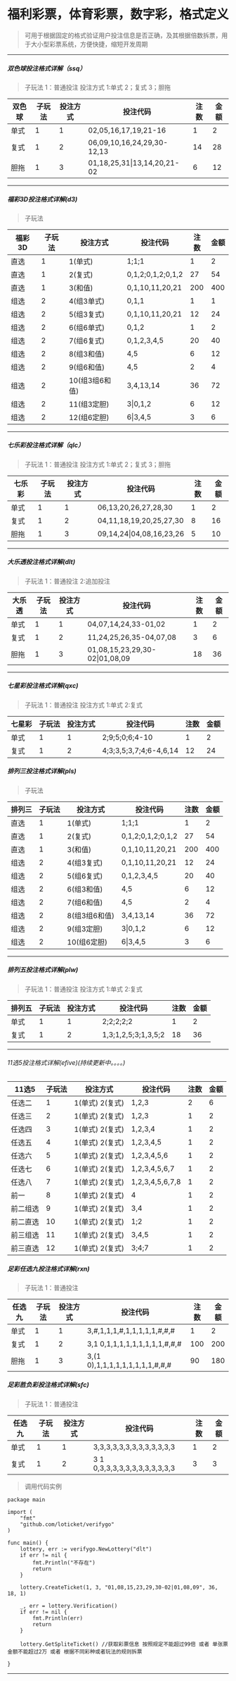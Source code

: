 # 福利彩票，体育彩票，数字彩，格式定义

> 可用于根据固定的格式验证用户投注信息是否正确，及其根据倍数拆票，用于大小型彩票系统，方便快捷，缩短开发周期

---
#####  双色球投注格式详解（ssq）
> 子玩法 1：普通投注 
> 投注方式 1:单式  2；复式  3；胆拖

双色球 | 子玩法 | 投注方式 | 投注代码 | 注数 | 金额
---|---|---|---|---|---
单式 | 1 | 1 | 02,05,16,17,19,21-16     |  1 | 2
复式 | 1 | 2 | 06,09,10,16,24,29,30-12,13  | 14 | 28
胆拖 | 1 | 3 | 01,18,25,31\|13,14,20,21-02 | 6 | 12

---

##### 福彩3D投注格式详解(d3)

>子玩法 

福彩3D | 子玩法 | 投注方式 | 投注代码 | 注数 | 金额
---|---|---|---|---|---
直选 | 1 | 1(单式) | 1;1;1     |  1 | 2
直选 | 1 | 2(复式) | 0,1,2;0,1,2;0,1,2  |  27 | 54
直选 | 1 | 3(和值) | 0,1,10,11,20,21 | 200 | 400
组选 | 2 | 4(组3单式) | 0,1,1 | 1 | 1
组选 | 2 | 5(组3复式) | 0,1,10,11,20,21 | 12 | 24
组选 | 2 | 6(组6单式) | 0,1,2 | 1 | 2
组选 | 2 | 7(组6复式) | 0,1,2,3,4,5 | 20 | 40
组选 | 2 | 8(组3和值) | 4,5 | 6 | 12
组选 | 2 | 9(组6和值) | 4,5 | 2 | 4
组选 | 2 | 10(组3组6和值) | 3,4,13,14 | 36 | 72
组选 | 2 | 11(组3定胆) | 3\|0,1,2 | 6 | 12
组选 | 2 | 12(组6定胆) | 6\|3,4,5 | 3 | 6

---
#####  七乐彩投注格式详解（qlc）
> 子玩法 1：普通投注 
> 投注方式 1:单式  2；复式  3；胆拖

七乐彩 | 子玩法 | 投注方式 | 投注代码 | 注数 | 金额
---|---|---|---|---|---
单式 | 1 | 1 | 06,13,20,26,27,28,30    |  1 | 2
复式 | 1 | 2 | 04,11,18,19,20,25,27,30  | 8 | 16
胆拖 | 1 | 3 | 09,14,24\|04,08,16,23,26 | 5 | 10
---
#####  大乐透投注格式详解(dlt)
>子玩法 1：普通投注   2:追加投注

大乐透 | 子玩法 | 投注方式 | 投注代码 | 注数 | 金额
---|---|---|---|---|---
单式 | 1 | 1 | 04,07,14,24,33-01,02     |  1 | 2
复式 | 1 | 2 | 11,24,25,26,35-04,07,08  |  3 | 6
胆拖 | 1 | 3 | 01,08,15,23,29,30-02\|01,08,09 | 18 | 36


---
#####  七星彩投注格式详解(qxc)
>子玩法 1：普通投注
>投注方式  1:单式   2:复式

七星彩 | 子玩法 | 投注方式 | 投注代码 | 注数 | 金额
---|---|---|---|---|---
单式 | 1 | 1 | 2;9;5;0;6;4-10     |  1 | 2
复式 | 1 | 2 | 4;3;3,5;3,7;4;6-4,6,14  |  12 | 24


##### 排列三投注格式详解(pls)

>子玩法 

排列三 | 子玩法 | 投注方式 | 投注代码 | 注数 | 金额
---|---|---|---|---|---
直选 | 1 | 1(单式) | 1;1;1     |  1 | 2
直选 | 1 | 2(复式) | 0,1,2;0,1,2;0,1,2  |  27 | 54
直选 | 1 | 3(和值) | 0,1,10,11,20,21 | 200 | 400
组选 | 2 | 4(组3复式) | 0,1,10,11,20,21 | 12 | 24
组选 | 2 | 5(组6复式) | 0,1,2,3,4,5 | 20 | 40
组选 | 2 | 6(组3和值) | 4,5 | 6 | 12
组选 | 2 | 7(组6和值) | 4,5 | 2 | 4
组选 | 2 | 8(组3组6和值) | 3,4,13,14 | 36 | 72
组选 | 2 | 9(组3定胆) | 3\|0,1,2 | 6 | 12
组选 | 2 | 10(组6定胆) | 6\|3,4,5 | 3 | 6

---
#####  排列五投注格式详解(plw)
>子玩法 1：普通投注
>投注方式  1:单式   2:复式

排列五 | 子玩法 | 投注方式 | 投注代码 | 注数 | 金额
---|---|---|---|---|---
单式 | 1 | 1 | 2;2;2;2;2     |  1 | 2
复式 | 1 | 2 | 1,3;1,2,5;3;1,3,5;2  |  18 | 36

---
###### 11选5投注格式详解(efive)(持续更新中。。。。)

11选5 | 子玩法 | 投注方式 | 投注代码 | 注数 | 金额
---|---|---|---|---|---
任选二   | 1 | 1(单式) 2(复式)  | 1,2,3  |  2 | 6
任选三   | 2 | 1(单式) 2(复式)  | 1,2,3  |  1 | 2
任选四   | 3 | 1(单式) 2(复式)  | 1,2,3,4 | 1 | 2
任选五   | 4 | 1(单式) 2(复式)  | 1,2,3,4,5 | 1 | 2
任选六   | 5 | 1(单式) 2(复式)  | 1,2,3,4,5,6 | 1 | 2
任选七   | 6 | 1(单式) 2(复式)  | 1,2,3,4,5,6,7 | 1 | 2
任选八   | 7 | 1(单式) 2(复式)  | 1,2,3,4,5,6,7,8 | 1 | 2
前一     | 8 | 1(单式) 2(复式)  | 4 | 1 | 2
前二组选 | 9 | 1(单式) 2(复式)  | 3,4 | 1 | 2
前二直选 | 10 | 1(单式) 2(复式) | 1;2 | 1 | 2
前三组选 | 11 | 1(单式) 2(复式) | 3,4,5 | 1 | 2
前三直选 | 12 | 1(单式) 2(复式) | 3;4;7 | 1 | 2


#####  足彩任选九投注格式详解(rxn)
>子玩法 1：普通投注

任选九 | 子玩法 | 投注方式 | 投注代码 | 注数 | 金额
---|---|---|---|---|---
单式 | 1 | 1 | 3,#,1,1,1,#,1,1,1,1,1,#,#,#     |  1 | 2
复式 | 1 | 2 | 3,1 0,1,1,1,1,1,1,1,1,1,#,#,#  |  100 | 200
胆拖 | 1 | 3 | 3,(1 0),1,1,1,1,1,1,1,1,1,#,#,# | 90 | 180

#####  足彩胜负彩投注格式详解(sfc)
>子玩法 1：普通投注

任选九 | 子玩法 | 投注方式 | 投注代码 | 注数 | 金额
---|---|---|---|---|---
单式 | 1 | 1 | 3,3,3,3,3,3,3,3,3,3,3,3,3     |  1 | 2
复式 | 1 | 2 | 3 1 0,3,3,3,3,3,3,3,3,3,3,3,3  |  3 | 3

> 调用代码实例

```
package main

import (
	"fmt"
	"github.com/loticket/verifygo"
)

func main() {
	lottery, err := verifygo.NewLottery("dlt")
	if err != nil {
		fmt.Println("不存在")
		return
	}

	lottery.CreateTicket(1, 3, "01,08,15,23,29,30-02|01,08,09", 36, 18, 1)

	_, err = lottery.Verification()
	if err != nil {
		fmt.Println(err)
		return
	}
	
	lottery.GetSpliteTicket() //获取彩票信息 按照规定不能超过99倍 或者 单张票金额不能超过2万 或者 根据不同彩种或者玩法的规则拆票

}

```
------
